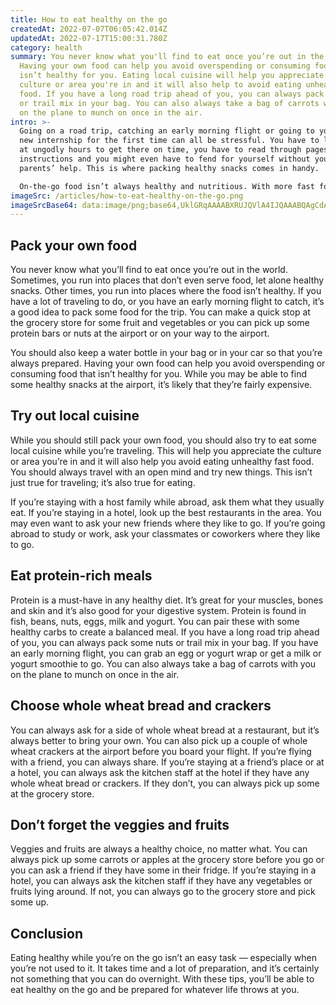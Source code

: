 ```yaml
---
title: How to eat healthy on the go
createdAt: 2022-07-07T06:05:42.014Z
updatedAt: 2022-07-17T15:00:31.780Z
category: health
summary: You never know what you'll find to eat once you’re out in the world.
  Having your own food can help you avoid overspending or consuming food that
  isn’t healthy for you. Eating local cuisine will help you appreciate the
  culture or area you're in and it will also help to avoid eating unhealthy fast
  food. If you have a long road trip ahead of you, you can always pack some nuts
  or trail mix in your bag. You can also always take a bag of carrots with you
  on the plane to munch on once in the air.
intro: >-
  Going on a road trip, catching an early morning flight or going to your
  new internship for the first time can all be stressful. You have to leave home
  at ungodly hours to get there on time, you have to read through pages of
  instructions and you might even have to fend for yourself without your
  parents’ help. This is where packing healthy snacks comes in handy.

  On-the-go food isn’t always healthy and nutritious. With more fast food chains popping up everywhere, it’s becoming increasingly difficult for us to find healthy meals that are also quick and convenient to eat. If you find yourself caught off guard by these circumstances often, here are some tips on how you can eat healthy while traveling or commuting.
imageSrc: /articles/how-to-eat-healthy-on-the-go.png
imageSrcBase64: data:image/png;base64,UklGRqAAAABXRUJQVlA4IJQAAABQAgCdASoKAAoAAUAmJbACdDBGAWl6Q4JeiAAA4izzSYLyY3tZyb7+lwzOIQ3v19/LLVYttpzYMJMpP/HjAG3iY2nvHB03QT9sWKvyI6+/7eF4fw+f1pow9BjGjbN8JSniZM/+VYcj3LNMx//wKxXX+hv/p7mwvyY/0v/iA/uP+PvymUPxB8//k5M/k2mzL9d+mgAA
---
```


## Pack your own food

You never know what you’ll find to eat once you’re out in the world. Sometimes, you run into places that don’t even serve food, let alone healthy snacks. Other times, you run into places where the food isn’t healthy. If you have a lot of traveling to do, or you have an early morning flight to catch, it’s a good idea to pack some food for the trip. You can make a quick stop at the grocery store for some fruit and vegetables or you can pick up some protein bars or nuts at the airport or on your way to the airport.

You should also keep a water bottle in your bag or in your car so that you’re always prepared. Having your own food can help you avoid overspending or consuming food that isn’t healthy for you. While you may be able to find some healthy snacks at the airport, it’s likely that they’re fairly expensive.

## Try out local cuisine

While you should still pack your own food, you should also try to eat some local cuisine while you’re traveling. This will help you appreciate the culture or area you’re in and it will also help you avoid eating unhealthy fast food. You should always travel with an open mind and try new things. This isn’t just true for traveling; it’s also true for eating.

If you’re staying with a host family while abroad, ask them what they usually eat. If you’re staying in a hotel, look up the best restaurants in the area. You may even want to ask your new friends where they like to go. If you’re going abroad to study or work, ask your classmates or coworkers where they like to go.

## Eat protein-rich meals

Protein is a must-have in any healthy diet. It’s great for your muscles, bones and skin and it’s also good for your digestive system. Protein is found in fish, beans, nuts, eggs, milk and yogurt. You can pair these with some healthy carbs to create a balanced meal.
If you have a long road trip ahead of you, you can always pack some nuts or trail mix in your bag. If you have an early morning flight, you can grab an egg or yogurt wrap or get a milk or yogurt smoothie to go. You can also always take a bag of carrots with you on the plane to munch on once in the air.

## Choose whole wheat bread and crackers

You can always ask for a side of whole wheat bread at a restaurant, but it’s always better to bring your own. You can also pick up a couple of whole wheat crackers at the airport before you board your flight. If you’re flying with a friend, you can always share.
If you’re staying at a friend’s place or at a hotel, you can always ask the kitchen staff at the hotel if they have any whole wheat bread or crackers. If they don’t, you can always pick up some at the grocery store.

## Don’t forget the veggies and fruits

Veggies and fruits are always a healthy choice, no matter what. You can always pick up some carrots or apples at the grocery store before you go or you can ask a friend if they have some in their fridge.
If you’re staying in a hotel, you can always ask the kitchen staff if they have any vegetables or fruits lying around. If not, you can always go to the grocery store and pick some up.

## Conclusion

Eating healthy while you’re on the go isn’t an easy task — especially when you’re not used to it. It takes time and a lot of preparation, and it’s certainly not something that you can do overnight. With these tips, you’ll be able to eat healthy on the go and be prepared for whatever life throws at you.

